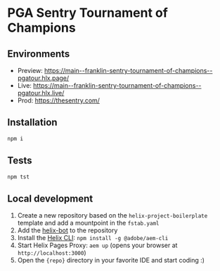 # PGA Sentry Tournament of Champions

## Environments
- Preview: https://main--franklin-sentry-tournament-of-champions--pgatour.hlx.page/
- Live: https://main--franklin-sentry-tournament-of-champions--pgatour.hlx.live/
- Prod: https://thesentry.com/

## Installation

```sh
npm i
```

## Tests

```sh
npm tst
```

## Local development

1. Create a new repository based on the `helix-project-boilerplate` template and add a mountpoint in the `fstab.yaml`
1. Add the [helix-bot](https://github.com/apps/helix-bot) to the repository
1. Install the [Helix CLI](https://github.com/adobe/helix-cli): `npm install -g @adobe/aem-cli`
1. Start Helix Pages Proxy: `aem up` (opens your browser at `http://localhost:3000`)
1. Open the `{repo}` directory in your favorite IDE and start coding :)

